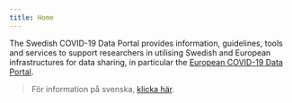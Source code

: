 ```yaml
---
title: Home
---
```


The Swedish COVID-19 Data Portal provides information, guidelines, tools and services to support researchers in utilising Swedish and European infrastructures for data sharing, in particular the [European COVID-19 Data Portal](https://covid19dataportal.org).

> För information på svenska, [klicka här](/sv/).
